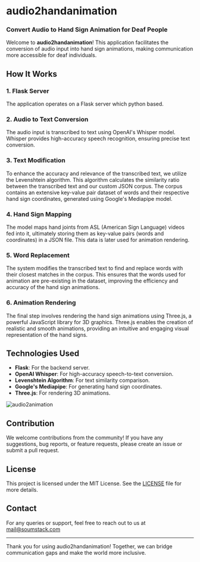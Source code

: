 # audio2handanimation

### Convert Audio to Hand Sign Animation for Deaf People

Welcome to **audio2handanimation**! This application facilitates the conversion of audio input into hand sign animations, making communication more accessible for deaf individuals.

## How It Works

### 1. Flask Server
The application operates on a Flask server which python based.

### 2. Audio to Text Conversion
The audio input is transcribed to text using OpenAI's Whisper model. Whisper provides high-accuracy speech recognition, ensuring precise text conversion.

### 3. Text Modification
To enhance the accuracy and relevance of the transcribed text, we utilize the Levenshtein algorithm. This algorithm calculates the similarity ratio between the transcribed text and our custom JSON corpus. The corpus contains an extensive key-value pair dataset of words and their respective hand sign coordinates, generated using Google's Mediapipe model.

### 4. Hand Sign Mapping
The model maps hand joints from ASL (American Sign Language) videos fed into it, ultimately storing them as key-value pairs (words and coordinates) in a JSON file. This data is later used for animation rendering.

### 5. Word Replacement
The system modifies the transcribed text to find and replace words with their closest matches in the corpus. This ensures that the words used for animation are pre-existing in the dataset, improving the efficiency and accuracy of the hand sign animations.

### 6. Animation Rendering
The final step involves rendering the hand sign animations using Three.js, a powerful JavaScript library for 3D graphics. Three.js enables the creation of realistic and smooth animations, providing an intuitive and engaging visual representation of the hand signs.

## Technologies Used
- **Flask**: For the backend server.
- **OpenAI Whisper**: For high-accuracy speech-to-text conversion.
- **Levenshtein Algorithm**: For text similarity comparison.
- **Google's Mediapipe**: For generating hand sign coordinates.
- **Three.js**: For rendering 3D animations.


![audio2animation](https://github.com/soumyajeet-xo/audio2handanimation/assets/66509457/173f5c3e-be81-438c-8217-c9a467e07e9d)

## Contribution
We welcome contributions from the community! If you have any suggestions, bug reports, or feature requests, please create an issue or submit a pull request.

## License
This project is licensed under the MIT License. See the [LICENSE](LICENSE) file for more details.

## Contact
For any queries or support, feel free to reach out to us at mail@soumstack.com

---

Thank you for using audio2handanimation! Together, we can bridge communication gaps and make the world more inclusive.






